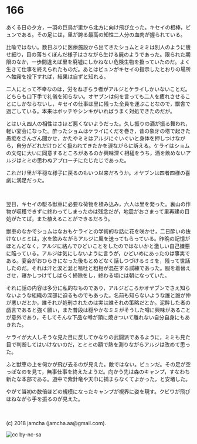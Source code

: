 # 166

あくる日の夕方，一羽の巨鳥が里から北方に向け飛び立った。キセイの相棒，ビュンである。その足には，里が誇る最高の知性二人分の血肉が握られている。  

比喩ではない。数日ぶりに医療施設から出てきたショムとミミは別人のように痩せ細り，目の落ちくぼんだ様子はさながら生ける屍のようであった。限られた期限のなか，一歩間違えば里を廃墟にしかねない危険生物を扱っていたのだ。よく生きて仕事を終えられたものだ。あとはビュンがキセイの指示したとおりの場所へ蝕霧を投下すれば，結果は自ずと知れる。  

二人にとって不幸なのは，労をねぎらう者がアルジとケライしかいないことだ。どちらも口下手で礼儀を知らない。オヤブンは何を言っても二人を疲れさせることにしかならないし，キセイの仕事は里に残った全員を運ぶことなので，獣舎で過ごしている。本来はボッチやシンキがいればうまく対処できたのだが。  

とはいえ四人の相性はさほど悪くないようだった。久し振りの酒が振る舞われ，軽い宴会になった。酔ったショムはケライにくだを巻き，昔の象牙の塔で起きた愚痴をさんざん聞かせ，かたやミミはアルジにぐいぐいと身体を押しつけながら，自分がどれだけひどく扱われてきたかを涙ながらに訴える。ケライはショムの文句に大いに同意するところがあるのか興味深く相槌をうち，酒を飲めないアルジはミミの思わぬアプローチにたじたじであった。  

これだけ里が平穏な様子に戻るのもいつ以来だろうか。オヤブンは四者四様の喜劇に満足だった。  

<br>  

翌日，キセイの駆る獣車に必要な荷物を積み込み，六人は里を発った。裏山の作物が収穫できずに終わってしまったのは残念だが，地震がおさまって里再建の目処がたてば，また植えることができるだろう。  

獣車のなかでショムはなおもケライとの学術的な話に花を咲かせ，二日酔いの抜けないミミは，水を飲みながらアルジに風を送ってもらっている。昨晩の記憶がほとんどなく，アルジに絡んでひどいことをしたのではないかと激しい自己嫌悪に陥っている。アルジは気にしないように言うが，ひどいめにあったのは事実である。宴会がおひらきになった後もとめどなく話しつづけるミミを，残って世話したのだ。それは汗と涙と涎と嘔吐と粗相が混在する試練であった。服を着替えさせ，寝かしつけてしばらく掃除をし，終わる頃には朝になっていた。  

それに話の内容は多分に私的なものであり，アルジどころかオヤブンでさえ知らないような組織の深部に迫るものでもあった。名前も知らないような誰と誰が仲が悪いだとか，誰それが処刑されたのは実は誰それの策略だとか。泥酔した者の戯言であると強く願い，また普段は穏やかなミミがそうした噂に興味があることが意外であり，そしてそんな下品な噂が頭に焼きついて離れない自分自身にもあきれた。  

ケライが大人しそうな見た目に反してかなりの武闘派であるように，ミミも見た目で判断してはいけないのだ，とミミの額で熱を測りながらアルジは改めて思った。  

ふと獣車の上を何かが飛び去るのが見えた。敵ではない。ビュンだ。その足が空っぽなのを見て，無事仕事を終えたようだ。向かう先は森のキャンプ，すなわち新たな本部である。道中で紫針竜や天巾に捕まらなくてよかった，と安堵した。  

やがて当初の数倍ほどの規模になったキャンプが視界に姿を現す。クビワが飛びはねながら手を振るのが見えた。  

<br>  
<br>  
(c) 2018 jamcha (jamcha.aa@gmail.com).  

![cc by-nc-sa](https://i.creativecommons.org/l/by-nc-sa/4.0/88x31.png)
